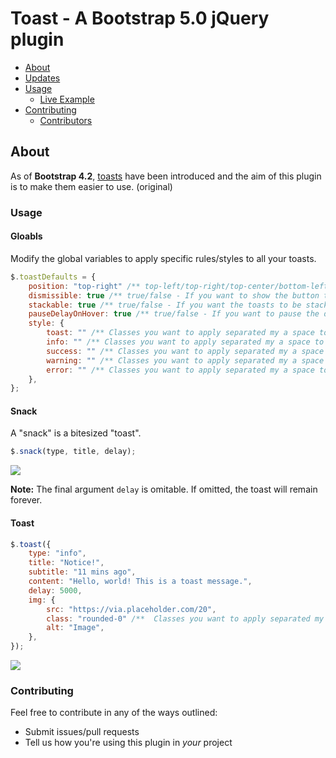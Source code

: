 # Toast - A Bootstrap 5.0 jQuery plugin

-   [About](#about)
-   [Updates](#updates)
-   [Usage](#usage)
    -   [Live Example](https://romantic-wozniak-01d0b4.netlify.app/)
-   [Contributing](#contributing)
    -   [Contributors](#contributors)

## About

As of **Bootstrap 4.2**, [toasts](https://getbootstrap.com/docs/4.2/components/toasts/) have been introduced and the aim of this plugin is to make them easier to use. (original)

### Usage

#### Gloabls

Modify the global variables to apply specific rules/styles to all your toasts.

```javascript
$.toastDefaults = {
    position: "top-right" /** top-left/top-right/top-center/bottom-left/bottom-right/bottom-center - Where the toast will show up **/,
    dismissible: true /** true/false - If you want to show the button to dismiss the toast manually **/,
    stackable: true /** true/false - If you want the toasts to be stackable **/,
    pauseDelayOnHover: true /** true/false - If you want to pause the delay of toast when hovering over the toast **/,
    style: {
        toast: "" /** Classes you want to apply separated my a space to each created toast element (.toast) **/,
        info: "" /** Classes you want to apply separated my a space to modify the "info" type style  **/,
        success: "" /** Classes you want to apply separated my a space to modify the "success" type style  **/,
        warning: "" /** Classes you want to apply separated my a space to modify the "warning" type style  **/,
        error: "" /** Classes you want to apply separated my a space to modify the "error" type style  **/,
    },
};
```

#### Snack

A "snack" is a bitesized "toast".

```javascript
$.snack(type, title, delay);
```

<img src="https://i.gyazo.com/165671094c4c956bf89a05f4d9f089b1.png">

**Note:** The final argument `delay` is omitable. If omitted, the toast will remain forever.

#### Toast

```javascript
$.toast({
    type: "info",
    title: "Notice!",
    subtitle: "11 mins ago",
    content: "Hello, world! This is a toast message.",
    delay: 5000,
    img: {
        src: "https://via.placeholder.com/20",
        class: "rounded-0" /**  Classes you want to apply separated my a space to modify the image **/,
        alt: "Image",
    },
});
```

<img src="https://i.gyazo.com/63c444e180d5d18ef8a71df2969cc0cc.png">

### Contributing

Feel free to contribute in any of the ways outlined:

-   Submit issues/pull requests
-   Tell us how you're using this plugin in _your_ project
